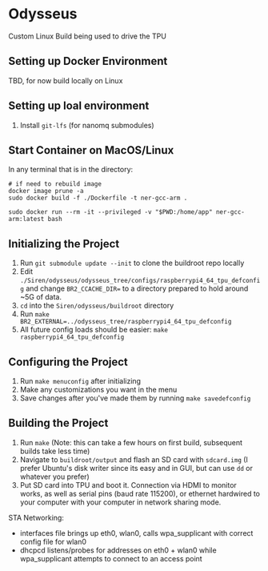 # Odysseus
Custom Linux Build being used to drive the TPU

## Setting up Docker Environment
TBD, for now build locally on Linux

## Setting up loal environment
1. Install `git-lfs` (for nanomq submodules)

## Start Container on MacOS/Linux
In any terminal that is in the directory:

    # if need to rebuild image
    docker image prune -a
    sudo docker build -f ./Dockerfile -t ner-gcc-arm .

    sudo docker run --rm -it --privileged -v "$PWD:/home/app" ner-gcc-arm:latest bash
    
## Initializing the Project
1. Run ```git submodule update --init``` to clone the buildroot repo locally
2. Edit `./Siren/odysseus/odysseus_tree/configs/raspberrypi4_64_tpu_defconfig` and change `BR2_CCACHE_DIR=` to a directory prepared to hold around ~5G of data.
3. ```cd``` into the ```Siren/odysseus/buildroot``` directory
4. Run ```make BR2_EXTERNAL=../odysseus_tree/raspberrypi4_64_tpu_defconfig```
5. All future config loads should be easier: `make raspberrypi4_64_tpu_defconfig`

## Configuring the Project
1. Run ```make menuconfig``` after initializing
2. Make any customizations you want in the menu
3. Save changes after you've made them by running ```make savedefconfig```

## Building the Project
1. Run ```make``` (Note: this can take a few hours on first build, subsequent builds take less time)
2. Navigate to ```buildroot/output``` and flash an SD card with ```sdcard.img``` (I prefer Ubuntu's disk writer since its easy and in GUI, but can use ```dd``` or whatever you prefer)
3. Put SD card into TPU and boot it.  Connection via HDMI to monitor works, as well as serial pins (baud rate 115200), or ethernet hardwired to your computer with your computer in network sharing mode.

STA Networking:  
- interfaces file brings up eth0, wlan0, calls wpa_supplicant with correct config file for wlan0
- dhcpcd listens/probes for addresses on eth0 + wlan0 while wpa_supplicant attempts to connect to an access point
